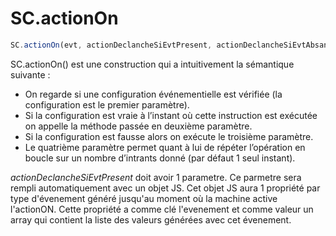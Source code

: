 # SC.actionOn

```javascript 
SC.actionOn(evt, actionDeclancheSiEvtPresent, actionDeclancheSiEvtAbsant, nbreDinstant) 
```

SC.actionOn() est une construction qui a intuitivement la sémantique suivante :
* On regarde si une configuration événementielle est vérifiée (la configuration est le premier paramètre).
* Si la configuration est vraie à l’instant où cette instruction est exécutée on appelle la méthode passée en deuxième paramètre. 
* Si la configuration est fausse alors on exécute le troisième paramètre. 
* Le quatrième paramètre permet quant à lui de répéter l’opération en boucle sur un nombre d’intrants donné (par défaut 1 seul instant). 

*actionDeclancheSiEvtPresent* doit avoir 1 parametre. Ce parmetre sera rempli automatiquement avec un objet JS.
Cet objet JS aura 1 propriété par type d'évenement généré jusqu'au moment où la machine active l'actionON. 
Cette propriété a comme clé l'evenement et comme valeur un array qui contient la liste des valeurs générées avec cet évenement.
